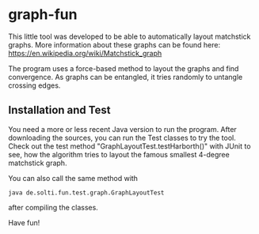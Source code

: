 # graph-fun
This little tool was developed to be able to automatically layout matchstick graphs. More information about these graphs can be found here: https://en.wikipedia.org/wiki/Matchstick_graph

The program uses a force-based method to layout the graphs and find convergence. As graphs can be entangled, it tries randomly to untangle crossing edges.

## Installation and Test
You need a more or less recent Java version to run the program.
After downloading the sources, you can run the Test classes to try the tool.
Check out the test method "GraphLayoutTest.testHarborth()" with JUnit to see, how the algorithm tries to layout the famous smallest 4-degree matchstick graph.

You can also call the same method with 
```
java de.solti.fun.test.graph.GraphLayoutTest
```
after compiling the classes.

Have fun!
